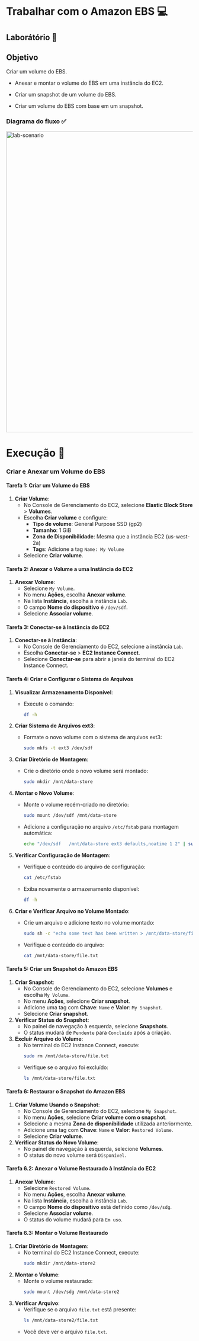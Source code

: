 # Trabalhar com o Amazon EBS 💻

## Laborátório 🥼

## Objetivo

Criar um volume do EBS.

- Anexar e montar o volume do EBS em uma instância do EC2.

- Criar um snapshot de um volume do EBS.

- Criar um volume do EBS com base em um snapshot.

### Diagrama do fluxo ✅


<img width="813" alt="lab-scenario" src="https://github.com/user-attachments/assets/24d6800c-bb3a-4161-94e0-72c51f4db4f5" />


# Execução 🚀

### Criar e Anexar um Volume do EBS

#### **Tarefa 1: Criar um Volume do EBS**
1. **Criar Volume**:
   - No Console de Gerenciamento do EC2, selecione **Elastic Block Store** > **Volumes**.
   - Escolha **Criar volume** e configure:
     - **Tipo de volume**: General Purpose SSD (gp2)
     - **Tamanho**: 1 GiB
     - **Zona de Disponibilidade**: Mesma que a instância EC2 (us-west-2a)
     - **Tags**: Adicione a tag `Name: My Volume`
   - Selecione **Criar volume**.

#### **Tarefa 2: Anexar o Volume a uma Instância do EC2**
1. **Anexar Volume**:
   - Selecione `My Volume`.
   - No menu **Ações**, escolha **Anexar volume**.
   - Na lista **Instância**, escolha a instância `Lab`.
   - O campo **Nome do dispositivo** é `/dev/sdf`.
   - Selecione **Associar volume**.

#### **Tarefa 3: Conectar-se à Instância do EC2**
1. **Conectar-se à Instância**:
   - No Console de Gerenciamento do EC2, selecione a instância `Lab`.
   - Escolha **Conectar-se** > **EC2 Instance Connect**.
   - Selecione **Conectar-se** para abrir a janela do terminal do EC2 Instance Connect.

#### **Tarefa 4: Criar e Configurar o Sistema de Arquivos**
1. **Visualizar Armazenamento Disponível**:
   - Execute o comando:
     ```bash
     df -h
     ```

2. **Criar Sistema de Arquivos ext3**:
   - Formate o novo volume com o sistema de arquivos ext3:
     ```bash
     sudo mkfs -t ext3 /dev/sdf
     ```

3. **Criar Diretório de Montagem**:
   - Crie o diretório onde o novo volume será montado:
     ```bash
     sudo mkdir /mnt/data-store
     ```

4. **Montar o Novo Volume**:
   - Monte o volume recém-criado no diretório:
     ```bash
     sudo mount /dev/sdf /mnt/data-store
     ```
   - Adicione a configuração no arquivo `/etc/fstab` para montagem automática:
     ```bash
     echo "/dev/sdf   /mnt/data-store ext3 defaults,noatime 1 2" | sudo tee -a /etc/fstab
     ```

5. **Verificar Configuração de Montagem**:
   - Verifique o conteúdo do arquivo de configuração:
     ```bash
     cat /etc/fstab
     ```
   - Exiba novamente o armazenamento disponível:
     ```bash
     df -h
     ```

6. **Criar e Verificar Arquivo no Volume Montado**:
   - Crie um arquivo e adicione texto no volume montado:
     ```bash
     sudo sh -c "echo some text has been written > /mnt/data-store/file.txt"
     ```
   - Verifique o conteúdo do arquivo:
     ```bash
     cat /mnt/data-store/file.txt
     ```

#### **Tarefa 5: Criar um Snapshot do Amazon EBS**
1. **Criar Snapshot**:
   - No Console de Gerenciamento do EC2, selecione **Volumes** e escolha `My Volume`.
   - No menu **Ações**, selecione **Criar snapshot**.
   - Adicione uma tag com **Chave**: `Name` e **Valor**: `My Snapshot`.
   - Selecione **Criar snapshot**.
2. **Verificar Status do Snapshot**:
   - No painel de navegação à esquerda, selecione **Snapshots**.
   - O status mudará de `Pendente` para `Concluído` após a criação.
3. **Excluir Arquivo do Volume**:
   - No terminal do EC2 Instance Connect, execute:
     ```bash
     sudo rm /mnt/data-store/file.txt
     ```
   - Verifique se o arquivo foi excluído:
     ```bash
     ls /mnt/data-store/file.txt
     ```

#### **Tarefa 6: Restaurar o Snapshot do Amazon EBS**
1. **Criar Volume Usando o Snapshot**:
   - No Console de Gerenciamento do EC2, selecione `My Snapshot`.
   - No menu **Ações**, selecione **Criar volume com o snapshot**.
   - Selecione a mesma **Zona de disponibilidade** utilizada anteriormente.
   - Adicione uma tag com **Chave**: `Name` e **Valor**: `Restored Volume`.
   - Selecione **Criar volume**.
2. **Verificar Status do Novo Volume**:
   - No painel de navegação à esquerda, selecione **Volumes**.
   - O status do novo volume será `Disponível`.

#### **Tarefa 6.2: Anexar o Volume Restaurado à Instância do EC2**
1. **Anexar Volume**:
   - Selecione `Restored Volume`.
   - No menu **Ações**, escolha **Anexar volume**.
   - Na lista **Instância**, escolha a instância `Lab`.
   - O campo **Nome do dispositivo** está definido como `/dev/sdg`.
   - Selecione **Associar volume**.
   - O status do volume mudará para `Em uso`.

#### **Tarefa 6.3: Montar o Volume Restaurado**
1. **Criar Diretório de Montagem**:
   - No terminal do EC2 Instance Connect, execute:
     ```bash
     sudo mkdir /mnt/data-store2
     ```
2. **Montar o Volume**:
   - Monte o volume restaurado:
     ```bash
     sudo mount /dev/sdg /mnt/data-store2
     ```
3. **Verificar Arquivo**:
   - Verifique se o arquivo `file.txt` está presente:
     ```bash
     ls /mnt/data-store2/file.txt
     ```
   - Você deve ver o arquivo `file.txt`.

